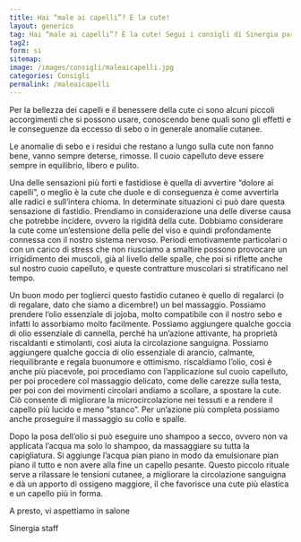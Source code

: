 ```yaml
---
title: Hai “male ai capelli”? È la cute!
layout: generico
tag: Hai “male ai capelli”? È la cute! Segui i consigli di Sinergia parrucchieri a Gonars.
tag2:
form: si
sitemap:
image: /images/consigli/maleaicapelli.jpg
categories: Consigli
permalink: /maleaicapelli
---
```


Per la bellezza dei capelli e il benessere della cute ci sono alcuni piccoli accorgimenti che si possono usare, conoscendo bene quali sono gli effetti e le conseguenze da eccesso di sebo o in generale anomalie cutanee.

Le anomalie di sebo e i residui che restano a lungo sulla cute non fanno bene, vanno sempre deterse, rimosse. Il cuoio capelluto deve essere sempre in equilibrio, libero e pulito.

Una delle sensazioni più forti e fastidiose è quella di avvertire “dolore ai capelli”, o meglio è la cute che duole e di conseguenza è come avvertirla alle radici e sull’intera chioma. In determinate situazioni ci può dare questa sensazione di fastidio. 
Prendiamo in considerazione una delle diverse causa che potrebbe incidere, ovvero la rigidità della cute. Dobbiamo considerare la cute come un’estensione della pelle del viso e quindi profondamente connessa con il nostro sistema nervoso. Periodi emotivamente particolari o con un carico di stress che non riusciamo a smaltire possono provocare un irrigidimento dei muscoli, già al livello delle spalle, che poi si riflette anche sul nostro cuoio capelluto, e queste contratture muscolari si stratificano nel tempo. 

Un buon modo per toglierci questo fastidio cutaneo è quello di regalarci (o di regalare, dato che siamo a dicembre!) un bel massaggio. Possiamo prendere l’olio essenziale di jojoba, molto compatibile con il nostro sebo e infatti lo assorbiamo molto facilmente. Possiamo aggiungere qualche goccia di olio essenziale di cannella, perché ha un’azione attivante, ha proprietà riscaldanti e stimolanti, così aiuta la circolazione sanguigna. Possiamo aggiungere qualche goccia di olio essenziale di arancio, calmante, riequilibrante e regala buonumore e ottimismo. riscaldiamo l’olio, così è anche più piacevole, poi procediamo con l’applicazione sul cuoio capelluto, per poi procedere col massaggio delicato, come delle carezze sulla testa, per poi con dei movimenti circolari andiamo a scollare, a spostare la cute. Ciò consente di migliorare la microcircolazione nei tessuti e a rendere il capello più lucido e meno “stanco”. Per un’azione più completa possiamo anche proseguire il massaggio su collo e spalle.

Dopo la posa dell’olio si può eseguire uno shampoo a secco, ovvero non va applicata l’acqua ma solo lo shampoo, da massaggiare su tutta la capigliatura. Si aggiunge l’acqua pian piano in modo da emulsionare pian piano il tutto e non avere alla fine un capello pesante. Questo piccolo rituale serve a rilassare le tensioni cutanee, a migliorare la circolazione sanguigna e dà un apporto di ossigeno maggiore, il che favorisce una cute più elastica e un capello più in forma.

A presto, vi aspettiamo in salone

Sinergia staff
